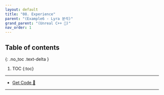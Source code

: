 ```yaml
---
layout: default
title: "08. Experience"
parent: "(Example6 - Lyra 분석)"
grand_parent: "(Unreal C++ 🚀)"
nav_order: 1
---
```


## Table of contents
{: .no_toc .text-delta }

1. TOC
{:toc}

---

* [Get Code 🌟](https://github.com/Arthur880708/LyraClone/tree/2)

---

